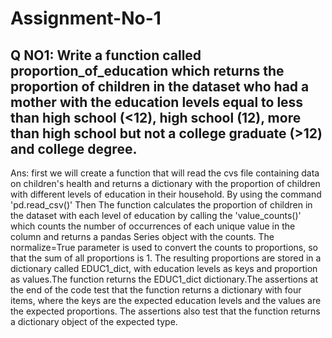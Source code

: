 # Assignment-No-1



## Q NO1: Write a function called proportion_of_education which returns the proportion of children in the dataset who had a mother with the education levels equal to less than high school (<12), high school (12), more than high school but not a college graduate (>12) and college degree.
Ans: first we will create a function that will read the cvs file  containing data on children's health and returns a dictionary with the proportion of children with different levels of education in their household. By using the command 'pd.read_csv()' Then The function calculates the proportion of children in the dataset with each level of education by calling the 'value_counts()' which counts the number of occurrences of each unique value in the column and returns a pandas Series object with the counts. The normalize=True parameter is used to convert the counts to proportions, so that the sum of all proportions is 1.
The resulting proportions are stored in a dictionary called EDUC1_dict, with education levels as keys and proportion as values.The function returns the EDUC1_dict dictionary.The assertions at the end of the code test that the function returns a dictionary with four items, where the keys are the expected education levels and the values are the expected proportions. The assertions also test that the function returns a dictionary object of the expected type.
